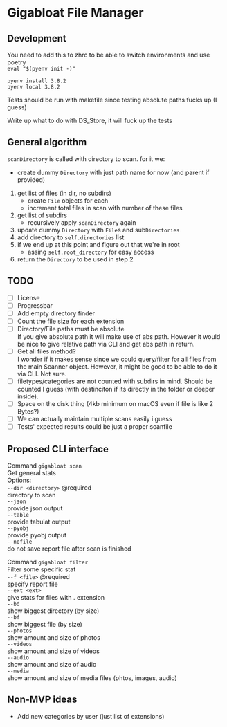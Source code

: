 # Gigabloat File Manager

## Development
You need to add this to zhrc to be able to switch environments and use poetry  
`eval "$(pyenv init -)"`

```shell
pyenv install 3.8.2
pyenv local 3.8.2
```

Tests should be run with makefile since testing absolute paths fucks up (I guess)

Write up what to do with DS_Store, it will fuck up the tests

## General algorithm

`scanDirectory` is called with directory to scan.
for it we:
- create dummy `Directory` with just path name for now (and parent if provided)
1. get list of files (in dir, no subdirs)
    - create `File` objects for each
    - increment total files in scan with number of these files
2. get list of subdirs
    - recursively apply `scanDirectory` again
3. update dummy `Directory` with `File`s and sub`Directories`
4. add directory to `self.directories` list
5. if we end up at this point and figure out that we're in root
    - assing `self.root_directory` for easy access
6. return the `Directory` to be used in step 2

## TODO

- [ ] License
- [ ] Progressbar
- [ ] Add empty directory finder
- [ ] Count the file size for each extension
- [ ] Directory/File paths must be absolute  
If you give absolute path it will make use of abs path. However it would be nice to give relative path via CLI and get abs path in return.
- [ ] Get all files method?  
I wonder if it makes sense since we could query/filter for all files from the main Scanner object. However, it might be good to be able to do it via CLI. Not sure.
- [ ] filetypes/categories are not counted with subdirs in mind. Should be counted I guess (with destinciton if its directly in the folder or deeper inside).
- [ ] Space on the disk thing (4kb minimum on macOS even if file is like 2 Bytes?)
- [ ] We can actually maintain multiple scans easily i guess
- [ ] Tests' expected results could be just a proper scanfile

## Proposed CLI interface

Command `gigabloat scan`  
Get general stats  
Options:  
`--dir <directory>` @required  
directory to scan  
`--json`  
provide json output  
`--table`  
provide tabulat output  
`--pyobj`  
provide pyobj output  
`--nofile`  
do not save report file after scan is finished  

Command `gigabloat filter`  
Filter some specific stat  
`--f <file>` @required  
specify report file  
`--ext <ext>`  
give stats for files with .<ext> extension  
`--bd`  
show biggest directory (by size)  
`--bf`  
show biggest file (by size)  
`--photos`  
show amount and size of photos  
`--videos`  
show amount and size of videos  
`--audio`  
show amount and size of audio  
`--media`  
show amount and size of media files (phtos, images, audio)  


## Non-MVP ideas

- Add new categories by user (just list of extensions)